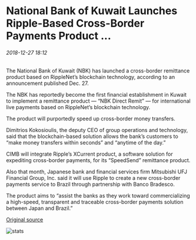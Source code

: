 # National Bank of Kuwait Launches Ripple-Based Cross-Border Payments Product ...

###### 2018-12-27 18:12

The National Bank of Kuwait (NBK) has launched a cross-border remittance product based on RippleNet’s blockchain technology, according to an announcement published Dec. 27.

The NBK has reportedly become the first financial establishment in Kuwait to implement a remittance product — “NBK Direct Remit” — for international live payments based on RippleNet’s blockchain technology.

The product will purportedly speed up cross-border money transfers.

Dimitrios Kokosioulis, the deputy CEO of group operations and technology, said that the blockchain-based solution allows the bank’s customers to “make money transfers within seconds” and “anytime of the day.”

CIMB will integrate Ripple’s XCurrent product, a software solution for expediting cross-border payments, for its “SpeedSend” remittance product.

Also that month, Japanese bank and financial services firm Mitsubishi UFJ Financial Group, Inc. said it will use Ripple to create a new cross-border payments service to Brazil through partnership with Banco Bradesco.

The product aims to “assist the banks as they work toward commercializing a high-speed, transparent and traceable cross-border payments solution between Japan and Brazil.”

[Original source](https://cointelegraph.com/news/national-bank-of-kuwait-launches-ripple-based-cross-border-payments-product)

![stats](https://c.statcounter.com/11760860/0/a89fa40b/1/ "stats")